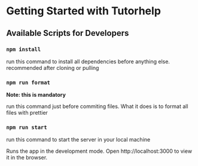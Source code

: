 # Getting Started with Tutorhelp

## Available Scripts for Developers

### `npm install`

run this command to install all dependencies before anything else. recommended after cloning or pulling

### `npm run format`

**Note: this is mandatory**

run this command just before commiting files. What it does is to format all files with prettier

### `npm run start`

run this command to start the server in your local machine

Runs the app in the development mode.
Open http://localhost:3000 to view it in the browser.
